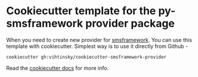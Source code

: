 # Cookiecutter template for the py-smsframework provider package
When you need to create new provider for [smsframework](https://pypi.python.org/pypi/smsframework/). You can use this template with cookiecutter.
Simplest way is to use it directly from Github -
```
cookiecutter gh:vihtinsky/cookiecutter-smsframework-provider
```
Read the [cookiecutter docs](https://cookiecutter.readthedocs.io/en/1.7.2/usage.html) for more info.
